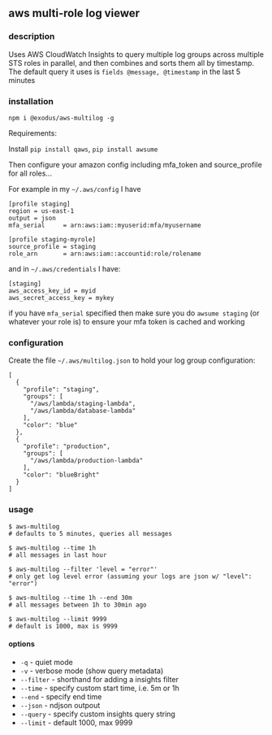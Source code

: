 ## aws multi-role log viewer

### description

Uses AWS CloudWatch Insights to query multiple log groups across multiple STS roles in parallel, and then combines and sorts them all by timestamp. The default query it uses is `fields @message, @timestamp` in the last 5 minutes

### installation

```
npm i @exodus/aws-multilog -g
```

Requirements: 

Install `pip install qaws`, `pip install awsume`

Then configure your amazon config including mfa_token and source_profile for all roles...

For example in my `~/.aws/config` I have 

```
[profile staging]
region = us-east-1
output = json
mfa_serial     = arn:aws:iam::myuserid:mfa/myusername

[profile staging-myrole]
source_profile = staging
role_arn       = arn:aws:iam::accountid:role/rolename
```

and in `~/.aws/credentials` I have:

```
[staging]
aws_access_key_id = myid
aws_secret_access_key = mykey
```

if you have `mfa_serial` specified then make sure you do `awsume staging` (or whatever your role is) to ensure your mfa token is cached and working

### configuration

Create the file `~/.aws/multilog.json` to hold your log group configuration:

```
[
  {
    "profile": "staging",
    "groups": [
      "/aws/lambda/staging-lambda",
      "/aws/lambda/database-lambda"
    ],
    "color": "blue"
  },
  {
    "profile": "production",
    "groups": [
      "/aws/lambda/production-lambda"
    ],
    "color": "blueBright"
  }
]
```

### usage

```
$ aws-multilog
# defaults to 5 minutes, queries all messages

$ aws-multilog --time 1h
# all messages in last hour

$ aws-multilog --filter 'level = "error"'
# only get log level error (assuming your logs are json w/ "level": "error")

$ aws-multilog --time 1h --end 30m
# all messages between 1h to 30min ago

$ aws-multilog --limit 9999
# default is 1000, max is 9999
```

#### options

- `-q` - quiet mode
- `-v` - verbose mode (show query metadata)
- `--filter` - shorthand for adding a insights filter
- `--time` - specify custom start time, i.e. 5m or 1h
- `--end` - specify end time
- `--json` - ndjson outpout 
- `--query` - specify custom insights query string
- `--limit` - default 1000, max 9999
